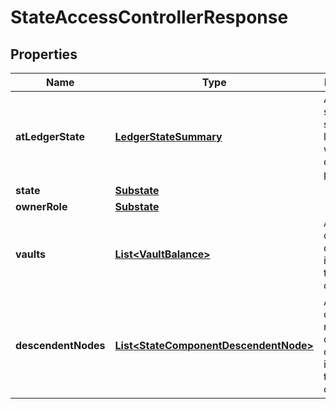 

# StateAccessControllerResponse


## Properties

| Name | Type | Description | Notes |
|------------ | ------------- | ------------- | -------------|
|**atLedgerState** | [**LedgerStateSummary**](LedgerStateSummary.md) | A summarized state of the ledger at which the query was performed. |  |
|**state** | [**Substate**](Substate.md) |  |  |
|**ownerRole** | [**Substate**](Substate.md) |  |  |
|**vaults** | [**List&lt;VaultBalance&gt;**](VaultBalance.md) | Any vaults owned directly or indirectly by the component |  |
|**descendentNodes** | [**List&lt;StateComponentDescendentNode&gt;**](StateComponentDescendentNode.md) | Any descendent nodes owned directly or indirectly by the component |  |



